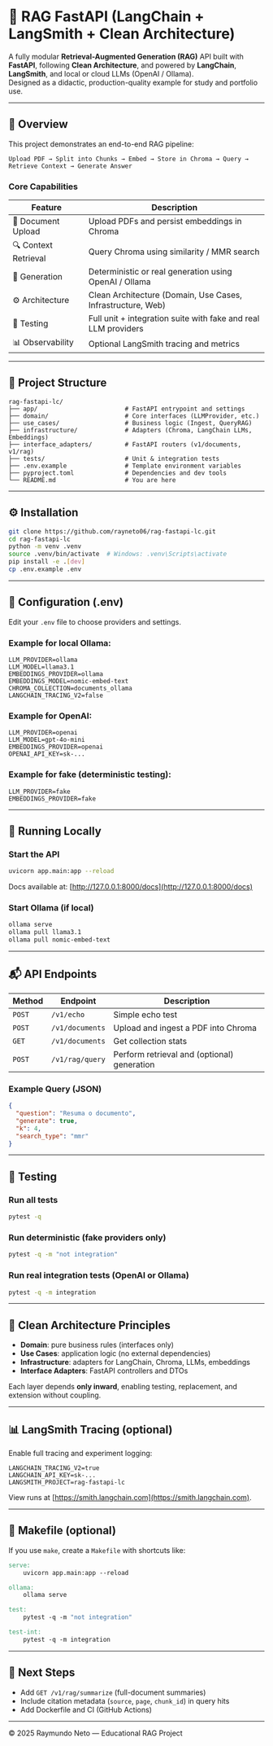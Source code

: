# 🧠 RAG FastAPI (LangChain + LangSmith + Clean Architecture)

A fully modular **Retrieval-Augmented Generation (RAG)** API built with **FastAPI**, following **Clean Architecture**, and powered by **LangChain**, **LangSmith**, and local or cloud LLMs (OpenAI / Ollama).  
Designed as a didactic, production-quality example for study and portfolio use.

---

## 🚀 Overview

This project demonstrates an end-to-end RAG pipeline:

```
Upload PDF → Split into Chunks → Embed → Store in Chroma → Query → Retrieve Context → Generate Answer
```

### Core Capabilities

| Feature | Description |
|----------|-------------|
| 📁 Document Upload | Upload PDFs and persist embeddings in Chroma |
| 🔍 Context Retrieval | Query Chroma using similarity / MMR search |
| 🧠 Generation | Deterministic or real generation using OpenAI / Ollama |
| ⚙️ Architecture | Clean Architecture (Domain, Use Cases, Infrastructure, Web) |
| 🧪 Testing | Full unit + integration suite with fake and real LLM providers |
| 📊 Observability | Optional LangSmith tracing and metrics |

---

## 🧩 Project Structure

```
rag-fastapi-lc/
├── app/                        # FastAPI entrypoint and settings
├── domain/                     # Core interfaces (LLMProvider, etc.)
├── use_cases/                  # Business logic (Ingest, QueryRAG)
├── infrastructure/             # Adapters (Chroma, LangChain LLMs, Embeddings)
├── interface_adapters/         # FastAPI routers (v1/documents, v1/rag)
├── tests/                      # Unit & integration tests
├── .env.example                # Template environment variables
├── pyproject.toml              # Dependencies and dev tools
└── README.md                   # You are here
```

---

## ⚙️ Installation

```bash
git clone https://github.com/rayneto06/rag-fastapi-lc.git
cd rag-fastapi-lc
python -m venv .venv
source .venv/bin/activate  # Windows: .venv\Scripts\activate
pip install -e .[dev]
cp .env.example .env
```

---

## 🔧 Configuration (.env)

Edit your `.env` file to choose providers and settings.

### Example for local Ollama:

```dotenv
LLM_PROVIDER=ollama
LLM_MODEL=llama3.1
EMBEDDINGS_PROVIDER=ollama
EMBEDDINGS_MODEL=nomic-embed-text
CHROMA_COLLECTION=documents_ollama
LANGCHAIN_TRACING_V2=false
```

### Example for OpenAI:

```dotenv
LLM_PROVIDER=openai
LLM_MODEL=gpt-4o-mini
EMBEDDINGS_PROVIDER=openai
OPENAI_API_KEY=sk-...
```

### Example for fake (deterministic testing):

```dotenv
LLM_PROVIDER=fake
EMBEDDINGS_PROVIDER=fake
```

---

## 🧠 Running Locally

### Start the API

```bash
uvicorn app.main:app --reload
```

Docs available at: [http://127.0.0.1:8000/docs](http://127.0.0.1:8000/docs)

### Start Ollama (if local)

```bash
ollama serve
ollama pull llama3.1
ollama pull nomic-embed-text
```

---

## 📬 API Endpoints

| Method | Endpoint | Description |
|---------|-----------|-------------|
| `POST` | `/v1/echo` | Simple echo test |
| `POST` | `/v1/documents` | Upload and ingest a PDF into Chroma |
| `GET`  | `/v1/documents` | Get collection stats |
| `POST` | `/v1/rag/query` | Perform retrieval and (optional) generation |

### Example Query (JSON)

```json
{
  "question": "Resuma o documento",
  "generate": true,
  "k": 4,
  "search_type": "mmr"
}
```

---

## 🧪 Testing

### Run all tests

```bash
pytest -q
```

### Run deterministic (fake providers only)

```bash
pytest -q -m "not integration"
```

### Run real integration tests (OpenAI or Ollama)

```bash
pytest -q -m integration
```

---

## 🧱 Clean Architecture Principles

- **Domain**: pure business rules (interfaces only)  
- **Use Cases**: application logic (no external dependencies)  
- **Infrastructure**: adapters for LangChain, Chroma, LLMs, embeddings  
- **Interface Adapters**: FastAPI controllers and DTOs  

Each layer depends **only inward**, enabling testing, replacement, and extension without coupling.

---

## 📊 LangSmith Tracing (optional)

Enable full tracing and experiment logging:

```dotenv
LANGCHAIN_TRACING_V2=true
LANGCHAIN_API_KEY=sk-...
LANGSMITH_PROJECT=rag-fastapi-lc
```

View runs at [https://smith.langchain.com](https://smith.langchain.com).

---

## 🧰 Makefile (optional)

If you use `make`, create a `Makefile` with shortcuts like:

```makefile
serve:
	uvicorn app.main:app --reload

ollama:
	ollama serve

test:
	pytest -q -m "not integration"

test-int:
	pytest -q -m integration
```

---

## 🧭 Next Steps

- Add `GET /v1/rag/summarize` (full-document summaries)
- Include citation metadata (`source`, `page`, `chunk_id`) in query hits
- Add Dockerfile and CI (GitHub Actions)

---

© 2025 Raymundo Neto — Educational RAG Project

